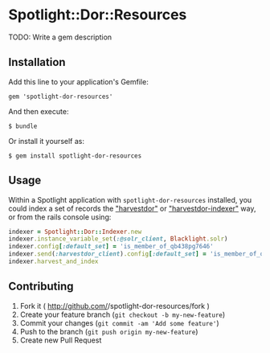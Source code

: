 # Spotlight::Dor::Resources

TODO: Write a gem description

## Installation

Add this line to your application's Gemfile:

    gem 'spotlight-dor-resources'

And then execute:

    $ bundle

Or install it yourself as:

    $ gem install spotlight-dor-resources

## Usage

Within a Spotlight application with `spotlight-dor-resources` installed, you could index a set of records the ["harvestdor"](https://github.com/sul-dlss/harvestdor) or ["harvestdor-indexer"](https://github.com/sul-dlss/harvestdor-indexer) way, or from the rails console using:

```ruby
indexer = Spotlight::Dor::Indexer.new
indexer.instance_variable_set(:@solr_client, Blacklight.solr)
indexer.config[:default_set] = 'is_member_of_qb438pg7646'
indexer.send(:harvestdor_client).config[:default_set] = 'is_member_of_qb438pg7646'
indexer.harvest_and_index
```

## Contributing

1. Fork it ( http://github.com/<my-github-username>/spotlight-dor-resources/fork )
2. Create your feature branch (`git checkout -b my-new-feature`)
3. Commit your changes (`git commit -am 'Add some feature'`)
4. Push to the branch (`git push origin my-new-feature`)
5. Create new Pull Request
